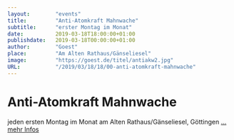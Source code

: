 ```yaml
---
layout:        "events"
title:         "Anti-Atomkraft Mahnwache"
subtitle:      "erster Montag im Monat"
date:          2019-03-18T18:00:00+01:00
publishdate:   2019-03-18T00:00:00+01:00
author:        "Goest"
place:         "Am Alten Rathaus/Gänseliesel"
image:         "https://goest.de/titel/antiakw2.jpg"
URL:           "/2019/03/18/18/00-anti-atomkraft-mahnwache"
---
```





Anti-Atomkraft Mahnwache
====================

jeden ersten Montag im Monat am Alten Rathaus/Gänseliesel, Göttingen [... mehr Infos](https://goest.de/anti-akw.htm)

